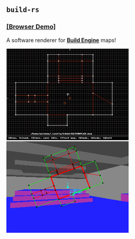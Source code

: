 ## `build-rs`

### [[Browser Demo]](https://germangb.github.io/build/)

A software renderer for [**Build Engine**] maps!

![](assets/mapster.png)
![](assets/screenshot.png)

[**Build Engine**]: https://en.wikipedia.org/wiki/Build_(game_engine)